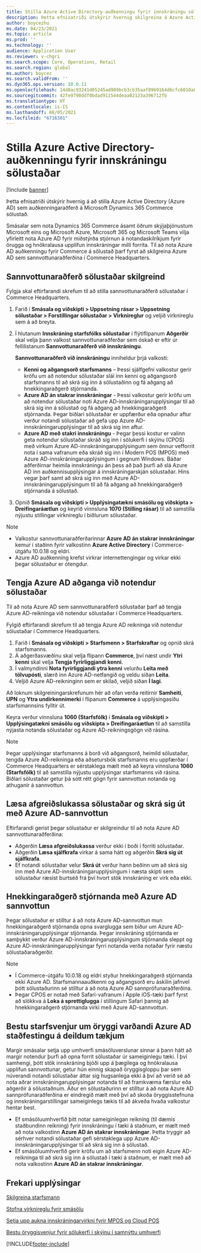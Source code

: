 ```yaml
---
title: Stilla Azure Active Directory-auðkenningu fyrir innskráningu sölustaðar
description: Þetta efnisatriði útskýrir hvernig skilgreina á Azure Active Directory sem auðkenningaraðferð á Microsoft Dynamics 365 Commerce sölustað.
author: boycezhu
ms.date: 04/23/2021
ms.topic: article
ms.prod: ''
ms.technology: ''
audience: Application User
ms.reviewer: v-chgri
ms.search.scope: Core, Operations, Retail
ms.search.region: global
ms.author: boycez
ms.search.validFrom: ''
ms.dyn365.ops.version: 10.0.11
ms.openlocfilehash: 14d8ac93241d05245ad989bcb3cb35aaf8969164d6cfc6010a8e9d426987a1ca
ms.sourcegitcommit: 42fe9790ddf0bdad911544deaa82123a396712fb
ms.translationtype: HT
ms.contentlocale: is-IS
ms.lasthandoff: 08/05/2021
ms.locfileid: "6716301"
---
```

# <a name="configure-azure-active-directory-authentication-for-pos-sign-in"></a>Stilla Azure Active Directory-auðkenningu fyrir innskráningu sölustaðar

[!include [banner](includes/banner.md)]

Þetta efnisatriði útskýrir hvernig á að stilla Azure Active Directory (Azure AD) sem auðkenningaraðferð á Microsoft Dynamics 365 Commerce sölustað.

Smásalar sem nota Dynamics 365 Commerce ásamt öðrum skýjaþjónustum Microsoft eins og Microsoft Azure, Microsoft 365 og Microsoft Teams vilja yfirleitt nota Azure AD fyrir miðstýrða stjórnun á notandaskilríkjum fyrir örugga og hnökralausa upplifun innskráningar milli forrita. Til að nota Azure AD auðkenningu fyrir Commerce á sölustað þarf fyrst að skilgreina Azure AD sem sannvottunaraðferðina í Commerce Headquarters.

## <a name="configure-pos-authentication-method"></a>Sannvottunaraðferð sölustaðar skilgreind

Fylgja skal eftirfarandi skrefum til að stilla sannvottunaraðferð sölustaðar í Commerce Headquarters.
    
1. Farið í **Smásala og viðskipti \> Uppsetning rásar \> Uppsetning sölustaðar \> Forstillingar sölustaðar \> Virknireglur** og veljið virknireglu sem á að breyta.
1. Í hlutanum **Innskráning starfsfólks sölustaðar** í flýtiflipanum **Aðgerðir** skal velja þann valkost sannvottunaraðferðar sem óskað er eftir úr fellilistanum **Sannvottunaraðferð við innskráningu**.

    **Sannvottunaraðferð við innskráningu** inniheldur þrjá valkosti:
    
    - **Kenni og aðgangsorð starfsmanns** – Þessi sjálfgefni valkostur gerir kröfu um að notendur sölustaðar slái inn kenni og aðgangsorð starfsmanns til að skrá sig inn á sölustaðinn og fá aðgang að hnekkingaraðgerð stjórnanda.
    - **Azure AD án stakrar innskráningar** - Þessi valkostur gerir kröfu um að notendur sölustaðar noti Azure AD-innskráningarupplýsingar til að skrá sig inn á sölustað og fá aðgang að hnekkingaraðgerð stjórnanda. Þegar biðlari sölustaðar er uppfærður eða opnaður aftur verður notandi sölustaðar að gefa upp Azure AD-innskráningarupplýsingar til að skrá sig inn aftur.
    - **Azure AD með stakri innskráningu** - Þegar þessi kostur er valinn geta notendur sölustaðar skráð sig inn í sölukerfi í skýinu (CPOS) með virkum Azure AD-innskráningarupplýsingum sem önnur vefforrit nota í sama vafranum eða skráð sig inn í Modern POS (MPOS) með Azure AD-innskráningarupplýsingum í gegnum Windows. Báðar aðferðirnar heimila innskráningu án þess að það þurfi að slá Azure AD inn auðkennisupplýsingar á innskráningarskján sölustaðar. Hins vegar þarf samt að skrá sig inn með Azure AD-innskráningarupplýsingum til að fá aðgang að hnekkingaraðgerð stjórnanda á sölustað.

1. Opnið **Smásala og viðskipti > Upplýsingatækni smásölu og viðskipta > Dreifingaráætlun** og keyrið vinnsluna **1070 (Stilling rásar)** til að samstilla nýjustu stillingar virknireglu í biðlurum sölustaðar.

> [!NOTE]
> - Valkostur sannvottunaraðferðarinnar **Azure AD án stakrar innskráningar** kemur í staðinn fyrir valkostinn **Azure Active Directory** í Commerce-útgáfu 10.0.18 og eldri.
> - Azure AD auðkenning krefst virkrar internettengingar og virkar ekki þegar sölustaður er ótengdur.

## <a name="associate-azure-ad-accounts-with-pos-users"></a>Tengja Azure AD aðganga við notendur sölustaðar

Til að nota Azure AD sem sannvottunaraðferð sölustaðar þarf að tengja Azure AD-reikninga við notendur sölustaðar í Commerce Headquarters. 

Fylgið eftirfarandi skrefum til að tengja Azure AD reikninga við notendur sölustaðar í Commerce Headquarters.
    
1. Farið í **Smásala og viðskipti > Starfsmenn > Starfskraftar** og opnið skrá starfsmanns.
1. Á aðgerðasvæðinu skal velja flipann **Commerce**, því næst undir **Ytri kenni** skal velja **Tengja fyrirliggjandi kenni**. 
1. Í valmyndinni **Nota fyrirliggjandi ytra kenni** velurðu **Leita með tölvupósti**, slærð inn Azure AD-netfangið og veldu síðan **Leita**.
1. Veljið Azure AD-reikninginn sem er skilað, veljið síðan **Í lagi**.

Að loknum skilgreiningarskrefunum hér að ofan verða reitirnir **Samheiti**, **UPN** og **Ytra undirkennimerki** í flipanum **Commerce** á upplýsingasíðu starfsmannsins fylltir út.

Keyra verður vinnsluna **1060 (Starfsfólk)** í **Smásala og viðskipti > Upplýsingatækni smásölu og viðskipta > Dreifingaráætlun** til að samstilla nýjasta notanda sölustaðar og Azure AD-reikningsgögn við rásina.

> [!NOTE]
> Þegar upplýsingar starfsmanns á borð við aðgangsorð, heimild sölustaðar, tengda Azure AD-reikninga eða aðsetursbók starfsmanns eru uppfærðar í Commerce Headquarters er sérstaklega mælt með að keyra vinnsluna **1060 (Starfsfólk)** til að samstilla nýjustu upplýsingar starfsmanns við rásina. Biðlari sölustaðar getur þá sótt rétt gögn fyrir sannvottun notanda og athuganir á sannvottun.

## <a name="pos-lock-register-and-sign-out-with-azure-ad-authentication"></a>Læsa afgreiðslukassa sölustaðar og skrá sig út með Azure AD-sannvottun

Eftirfarandi gerist þegar sölustaður er skilgreindur til að nota Azure AD sannvottunaraðferðina:

- Aðgerðin **Læsa afgreiðslukassa** verður ekki í boði í forriti sölustaðar. 
- Aðgerðin **Læsa sjálfkrafa** virkar á sama hátt og aðgerðin **Skrá sig út sjálfkrafa**.
- Ef notandi sölustaðar velur **Skrá út** verður hann beðinn um að skrá sig inn með Azure AD-innskráningarupplýsingum í næsta skipti sem sölustaður ræsist burtséð frá því hvort stök innskráning er virk eða ekki.

## <a name="manager-override-functionality-with-azure-ad-authentication"></a>Hnekkingaraðgerð stjórnanda með Azure AD sannvottun

Þegar sölustaður er stilltur á að nota Azure AD-sannvottun mun hnekkingaraðgerð stjórnanda opna svarglugga sem biður um Azure AD-innskráningarupplýsingar stjórnanda. Þegar innskráning stjórnanda er samþykkt verður Azure AD-innskráningarupplýsingum stjórnanda sleppt og Azure AD-innskráningarupplýsingar fyrri notanda verða notaðar fyrir næstu sölustaðaraðgerðir.

> [!NOTE]
> - Í Commerce-útgáfu 10.0.18 og eldri styður hnekkingaraðgerð stjórnanda ekki Azure AD. Starfsmannaauðkenni og aðgangsorð eru áskilin jafnvel þótt sölustaðurinn sé stilltur á að nota Azure AD sannprófunaraðferðina.
> - Þegar CPOS er notað með Safari-vafranum í Apple iOS-tæki þarf fyrst að slökkva á **Loka á sprettiglugga** í stillingum Safari þannig að hnekkingaraðgerð stjórnanda virki með Azure AD-sannvottun. 

## <a name="security-best-practices-for-azure-ad-based-pos-authentication-on-shared-devices"></a>Bestu starfsvenjur um öryggi varðandi Azure AD staðfestingu á deildum tækjum

Margir smásalar setja upp umhverfi smásöluverslunar sinnar á þann hátt að margir notendur þurfi að opna forrit sölustaðar úr sameiginlegu tæki. Í því samhengi, þótt stök innskráning bjóði upp á þægilega og hnökralausa upplifun sannvottunar, getur hún einnig skapað öryggisgloppu þar sem núverandi notandi sölustaðar áttar sig hugsanlega ekki á því að verið sé að nota aðrar innskráningarupplýsingar notanda til að framkvæma færslur eða aðgerðir á sölustaðnum. Áður en sölustaðurinn er stilltur á að nota Azure AD sannprófunaraðferðina er eindregið mælt með því að skoða öryggisstefnuna og innskráningarstillingar sameiginlegs tækis til að ákveða hvaða valkostur hentar best.

- Ef smásöluumhverfið þitt notar sameiginlegan reikning (til dæmis staðbundinn reikning) fyrir innskráningu í tæki á staðnum, er mælt með að nota valkostinn **Azure AD án stakrar innskráningar**. Þetta tryggir að sérhver notandi sölustaðar gefi sérstaklega upp Azure AD-innskráningarupplýsingar til að skrá sig inn á sölustað.
- Ef smásöluumhverfið gerir kröfu um að starfsmenn noti eigin Azure AD-reikninga til að skrá sig inn á sölustað í tæki á staðnum, er mælt með að nota valkostinn **Azure AD án stakrar innskráningar**.

## <a name="additional-resources"></a>Frekari upplýsingar

[Skilgreina starfsmann](tasks/worker.md)

[Stofna virknireglu fyrir smásölu](retail-functionality-profile.md)


[Setja upp aukna innskráningarvirkni fyrir MPOS og Cloud POS](extended-logon.md)

[Bestu öryggisvenjur fyrir sölukerfi í skýinu í samnýttu umhverfi](dev-itpro/secure-retail-cloud-pos.md)



[!INCLUDE[footer-include](../includes/footer-banner.md)]
